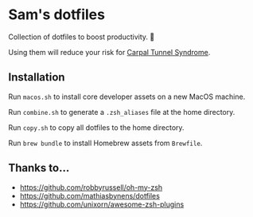 # Sam's dotfiles

Collection of dotfiles to boost productivity. :rocket:

Using them will reduce your risk for [Carpal Tunnel Syndrome](https://orthoinfo.aaos.org/en/diseases--conditions/carpal-tunnel-syndrome/).

## Installation

Run `macos.sh` to install core developer assets on a new MacOS machine.

Run `combine.sh` to generate a `.zsh_aliases` file at the home directory.

Run `copy.sh` to copy all dotfiles to the home directory.

Run `brew bundle` to install Homebrew assets from `Brewfile`.

## Thanks to...

- https://github.com/robbyrussell/oh-my-zsh
- https://github.com/mathiasbynens/dotfiles
- https://github.com/unixorn/awesome-zsh-plugins
